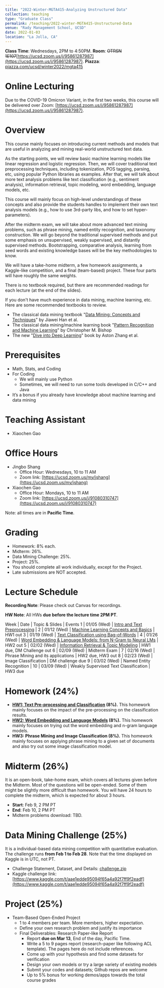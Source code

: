 ```yaml
---
title: "2022-Winter-MGTA415-Analyzing Unstructured Data"
collection: teaching
type: "Graduate Class"
permalink: /teaching/2022-winter-MGTA415-Unstructured-Data
venue: "Rady Management School, UCSD"
date: 2022-01-03
location: "La Jolla, CA"
---
```


**Class Time**: Wednesdays, 2PM to 4:50PM.  **Room**: ~~OTRSN 1E107~~[https://ucsd.zoom.us/j/95861287987](https://ucsd.zoom.us/j/95861287987).  **Piazza**: [piazza.com/ucsd/winter2022/mgta415](https://piazza.com/ucsd/winter2022/mgta415)


Online Lecturing
======

Due to the COVID-19 Omicron Variant, in the first two weeks, this course will be delivered over Zoom: [https://ucsd.zoom.us/j/95861287987](https://ucsd.zoom.us/j/95861287987).


Overview
======

This course mainly focuses on introducing current methods and models that are useful in analyzing and mining real-world unstructured text data.

As the starting points, we will review basic machine learning models like linear regression and logistic regression. Then, we will cover traditional text preprocessing techniques, including tokenization, POS tagging, parsing, etc, using popular Python libraries as examples. After that, we will talk about more text analysis problems like text classification (e.g., sentiment analysis), information retrieval, topic modeling, word embedding, language models, etc. 

This course will mainly focus on high-level understandings of these concepts and also provide the students handles to implement their own text analysis models (e.g., how to use 3rd-party libs, and how to set hyper-parameters).

After the midterm exam, we will take about more advanced text mining problems, such as phrase mining, named entity recognition, and taxonomy construction. We will go beyond the traditional supervised methods and put some emphasis on unsupervised, weakly supervised, and distantly supervised methods.
Bootstrapping, comparative analysis, learning from seed words and existing knowledge bases will be the key methodologies to know.

We will have a take-home midterm, a few homework assignments, a Kaggle-like competition, and a final (team-based) project. These four parts will have roughly the same weights.

There is no textbook required, but there are recommended readings for each lecture (at the end of the slides).

If you don't have much experience in data mining, machine learning, etc. Here are some recommended textbooks to review.

- The classical data mining textbook "[Data Mining: Concepts and Techniques](https://books.google.com/books/about/Data_Mining_Concepts_and_Techniques.html?id=pQws07tdpjoC&source=kp_book_description)" by Jiawei Han et al.
- The classical data mining/machine learning book "[Pattern Recognition and Machine Learning](https://books.google.com/books/about/Pattern_Recognition_and_Machine_Learning.html?id=HL4HrgEACAAJ&source=kp_book_description)" by Christopher M. Bishop
- The new "[Dive into Deep Learning](https://d2l.ai/)" book by Aston Zhang et al.


Prerequisites
======

- Math, Stats, and Coding
- For Coding
    - We will mainly use Python
    - Sometimes, we will need to run some tools developed in C/C++ and Java
- It’s a bonus if you already have knowledge about machine learning and data mining

Teaching Assistant
======

- Xiaochen Gao

Office Hours
======

- Jingbo Shang
    - Office Hour: Wednesdays, 10 to 11 AM
    - Zoom link: [https://ucsd.zoom.us/my/jshang](https://ucsd.zoom.us/my/jshang)
- Xiaochen Gao
    - Office Hour: Mondays, 10 to 11 AM
    - Zoom link: [https://ucsd.zoom.us/j/91080310747](https://ucsd.zoom.us/j/91080310747)

Note: all times are in **Pacific Time**.

Grading
======

- Homework: 8% each. 
- Midterm: 26%.
- Data Mining Challenge: 25%.
- Project: 25%.
- You should complete all work individually, except for the Project.
- Late submissions are NOT accepted.

Lecture Schedule
======

**Recording Note**: Please check out Canvas for recordings.

**HW Note**: All HWs **due before the lecture time 2PM PT**. 

Week | Date        | Topic & Slides                                              | Events
1    | 01/05 (Wed) | [Intro and Text Preprocessing](https://www.dropbox.com/sh/u3g8w7v8vhqcahg/AADZvGJwFi-tqtbNJtCDrozha?dl=0)                                | 
2    | 01/12 (Wed) | [Machine Learning Concepts and Basics](https://www.dropbox.com/sh/m39hylz3vwad7uv/AADBx4pHgfHm5fPfZJwud76Pa?dl=0)                        | HW1 out
3    | 01/19 (Wed) | [Text Classification using Bag-of-Words](https://www.dropbox.com/sh/35cw8c5upra479t/AACuoLPKZCuXN3Y3GzbvIXpua?dl=0)                      | 
4    | 01/26 (Wed) | [Word Embedding & Language Models: from N-Gram to Neural LMs](https://www.dropbox.com/sh/d11ddhvwmt4y9wj/AABLqauYZ17Tekbc60DWlb1Ia?dl=0) | HW2 out
5    | 02/02 (Wed) | [Information Retrieval & Topic Modeling](https://www.dropbox.com/sh/cj22ysx72bxk490/AABwxrnuc6wNhzRoT40q31U2a?dl=0)                      | HW1 due, DM Challenge out
6    | 02/09 (Wed) | Midterm Exam                                                |
7    | 02/16 (Wed) | Phrase Mining and its applications                          | HW2 due, HW3 out
8    | 02/23 (Wed) | Image Classification                                        | DM challenge due
9    | 03/02 (Wed) | Named Entity Recognition                                    | 
10   | 03/09 (Wed) | Weakly Supervised Text Classification                       | HW3 due

Homework (24%)
======

- **[HW1: Text Pre-processing and Classification](https://www.dropbox.com/s/7x82ktmkd4p4y8h/MGTA_415_HW1.pdf?dl=0) (8%).** This homework mainly focuses on the impact of the pre-processing on the classification results.
- **[HW2: Word Embedding and Language Models](https://www.dropbox.com/s/05jsuy6eahlp3e7/MGTA_415_HW2.pdf?dl=0) (8%).** This homework mainly focuses on trying out the word embedding and n-gram language models. 
- **HW3: Phrase Mining and Image Classification (8%).** This homework mainly focuses on applying phrase mining to a given set of documents and also try out some image classification model.

Midterm (26%)
======

It is an open-book, take-home exam, which covers all lectures given before the Midterm. Most of the questions will be open-ended. Some of them might be slightly more difficult than homework. You will have 24 hours to complete the midterm, which is expected for about 3 hours.

- **Start**: Feb 9, 2 PM PT
- **End**: Feb 10, 2 PM PT
- Midterm problems download: TBD.

Data Mining Challenge (25%)
======

It is a individual-based data mining competition with quantitative evaluation. The challenge runs **from Feb 1 to Feb 28**. Note that the time displayed on Kaggle is in UTC, not PT.

- Challenge Statement, Dataset, and Details: [challenge.zip](https://www.dropbox.com/s/xc04emu8i1td9qd/challenge.zip?dl=1)
- Kaggle challenge link: [https://www.kaggle.com/t/aae1edde95094f65a4a92f7ff9f2eadf](https://www.kaggle.com/t/aae1edde95094f65a4a92f7ff9f2eadf)

Project (25%)
======

- Team-Based Open-Ended Project
    - 1 to 4 members per team. More members, higher expectation.
    - Define your own research problem and justify its importance
    - Final Deliverables: Research Paper-like Report
        - Report **due on Mar 13**, End of the day, Pacific Time. 
        - Write a 5 to 9 pages report (research-paper like following ACL template). The pages here do not include references.
        - Come up with your hypothesis and find some datasets for verification
        - Design your own models or try a large variety of existing models
        - Submit your codes and datasets; Github repos are welcome
        - Up to 5% bonus for working demos/apps towards the total course grades
